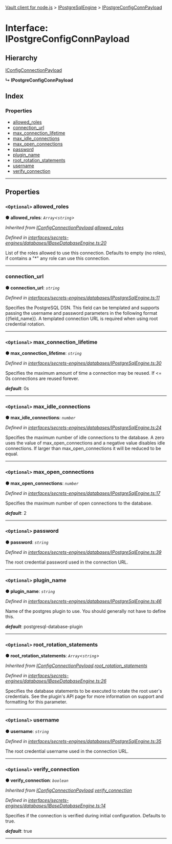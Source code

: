 [Vault client for node.js](../README.md) > [IPostgreSqlEngine](../modules/ipostgresqlengine.md) > [IPostgreConfigConnPayload](../interfaces/ipostgresqlengine.ipostgreconfigconnpayload.md)

# Interface: IPostgreConfigConnPayload

## Hierarchy

 [IConfigConnectionPayload](ibasedatabaseengine.iconfigconnectionpayload.md)

**↳ IPostgreConfigConnPayload**

## Index

### Properties

* [allowed_roles](ipostgresqlengine.ipostgreconfigconnpayload.md#allowed_roles)
* [connection_url](ipostgresqlengine.ipostgreconfigconnpayload.md#connection_url)
* [max_connection_lifetime](ipostgresqlengine.ipostgreconfigconnpayload.md#max_connection_lifetime)
* [max_idle_connections](ipostgresqlengine.ipostgreconfigconnpayload.md#max_idle_connections)
* [max_open_connections](ipostgresqlengine.ipostgreconfigconnpayload.md#max_open_connections)
* [password](ipostgresqlengine.ipostgreconfigconnpayload.md#password)
* [plugin_name](ipostgresqlengine.ipostgreconfigconnpayload.md#plugin_name)
* [root_rotation_statements](ipostgresqlengine.ipostgreconfigconnpayload.md#root_rotation_statements)
* [username](ipostgresqlengine.ipostgreconfigconnpayload.md#username)
* [verify_connection](ipostgresqlengine.ipostgreconfigconnpayload.md#verify_connection)

---

## Properties

<a id="allowed_roles"></a>

### `<Optional>` allowed_roles

**● allowed_roles**: *`Array`<`string`>*

*Inherited from [IConfigConnectionPayload](ibasedatabaseengine.iconfigconnectionpayload.md).[allowed_roles](ibasedatabaseengine.iconfigconnectionpayload.md#allowed_roles)*

*Defined in [interfaces/secrets-engines/databases/IBaseDatabaseEngine.ts:20](https://github.com/theogravity/vault-tacular/blob/fa3cc87/src/interfaces/secrets-engines/databases/IBaseDatabaseEngine.ts#L20)*

List of the roles allowed to use this connection. Defaults to empty (no roles), if contains a "\*" any role can use this connection.

___
<a id="connection_url"></a>

###  connection_url

**● connection_url**: *`string`*

*Defined in [interfaces/secrets-engines/databases/IPostgreSqlEngine.ts:11](https://github.com/theogravity/vault-tacular/blob/fa3cc87/src/interfaces/secrets-engines/databases/IPostgreSqlEngine.ts#L11)*

Specifies the PostgreSQL DSN. This field can be templated and supports passing the username and password parameters in the following format {{field\_name}}. A templated connection URL is required when using root credential rotation.

___
<a id="max_connection_lifetime"></a>

### `<Optional>` max_connection_lifetime

**● max_connection_lifetime**: *`string`*

*Defined in [interfaces/secrets-engines/databases/IPostgreSqlEngine.ts:30](https://github.com/theogravity/vault-tacular/blob/fa3cc87/src/interfaces/secrets-engines/databases/IPostgreSqlEngine.ts#L30)*

Specifies the maximum amount of time a connection may be reused. If <= 0s connections are reused forever.

*__default__*: 0s

___
<a id="max_idle_connections"></a>

### `<Optional>` max_idle_connections

**● max_idle_connections**: *`number`*

*Defined in [interfaces/secrets-engines/databases/IPostgreSqlEngine.ts:24](https://github.com/theogravity/vault-tacular/blob/fa3cc87/src/interfaces/secrets-engines/databases/IPostgreSqlEngine.ts#L24)*

Specifies the maximum number of idle connections to the database. A zero uses the value of max\_open\_connections and a negative value disables idle connections. If larger than max\_open\_connections it will be reduced to be equal.

___
<a id="max_open_connections"></a>

### `<Optional>` max_open_connections

**● max_open_connections**: *`number`*

*Defined in [interfaces/secrets-engines/databases/IPostgreSqlEngine.ts:17](https://github.com/theogravity/vault-tacular/blob/fa3cc87/src/interfaces/secrets-engines/databases/IPostgreSqlEngine.ts#L17)*

Specifies the maximum number of open connections to the database.

*__default__*: 2

___
<a id="password"></a>

### `<Optional>` password

**● password**: *`string`*

*Defined in [interfaces/secrets-engines/databases/IPostgreSqlEngine.ts:39](https://github.com/theogravity/vault-tacular/blob/fa3cc87/src/interfaces/secrets-engines/databases/IPostgreSqlEngine.ts#L39)*

The root credential password used in the connection URL.

___
<a id="plugin_name"></a>

### `<Optional>` plugin_name

**● plugin_name**: *`string`*

*Defined in [interfaces/secrets-engines/databases/IPostgreSqlEngine.ts:46](https://github.com/theogravity/vault-tacular/blob/fa3cc87/src/interfaces/secrets-engines/databases/IPostgreSqlEngine.ts#L46)*

Name of the postgres plugin to use. You should generally not have to define this.

*__default__*: postgresql-database-plugin

___
<a id="root_rotation_statements"></a>

### `<Optional>` root_rotation_statements

**● root_rotation_statements**: *`Array`<`string`>*

*Inherited from [IConfigConnectionPayload](ibasedatabaseengine.iconfigconnectionpayload.md).[root_rotation_statements](ibasedatabaseengine.iconfigconnectionpayload.md#root_rotation_statements)*

*Defined in [interfaces/secrets-engines/databases/IBaseDatabaseEngine.ts:26](https://github.com/theogravity/vault-tacular/blob/fa3cc87/src/interfaces/secrets-engines/databases/IBaseDatabaseEngine.ts#L26)*

Specifies the database statements to be executed to rotate the root user's credentials. See the plugin's API page for more information on support and formatting for this parameter.

___
<a id="username"></a>

### `<Optional>` username

**● username**: *`string`*

*Defined in [interfaces/secrets-engines/databases/IPostgreSqlEngine.ts:35](https://github.com/theogravity/vault-tacular/blob/fa3cc87/src/interfaces/secrets-engines/databases/IPostgreSqlEngine.ts#L35)*

The root credential username used in the connection URL.

___
<a id="verify_connection"></a>

### `<Optional>` verify_connection

**● verify_connection**: *`boolean`*

*Inherited from [IConfigConnectionPayload](ibasedatabaseengine.iconfigconnectionpayload.md).[verify_connection](ibasedatabaseengine.iconfigconnectionpayload.md#verify_connection)*

*Defined in [interfaces/secrets-engines/databases/IBaseDatabaseEngine.ts:14](https://github.com/theogravity/vault-tacular/blob/fa3cc87/src/interfaces/secrets-engines/databases/IBaseDatabaseEngine.ts#L14)*

Specifies if the connection is verified during initial configuration. Defaults to true.

*__default__*: true

___

